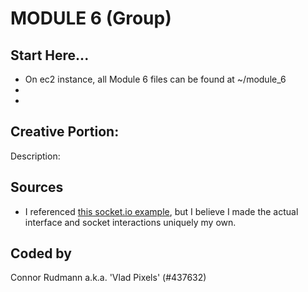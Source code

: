 # MODULE 6 (Group) #

## Start Here... ##
* On ec2 instance, all Module 6 files can be found at ~/module_6
*
*

## Creative Portion: ##

Description:

## Sources ##
* I referenced [this socket.io example](https://github.com/socketio/socket.io/tree/master/examples/chat), but I believe I made the actual interface and socket interactions uniquely my own.

## Coded by ##
Connor Rudmann a.k.a. 'Vlad Pixels' (#437632)
